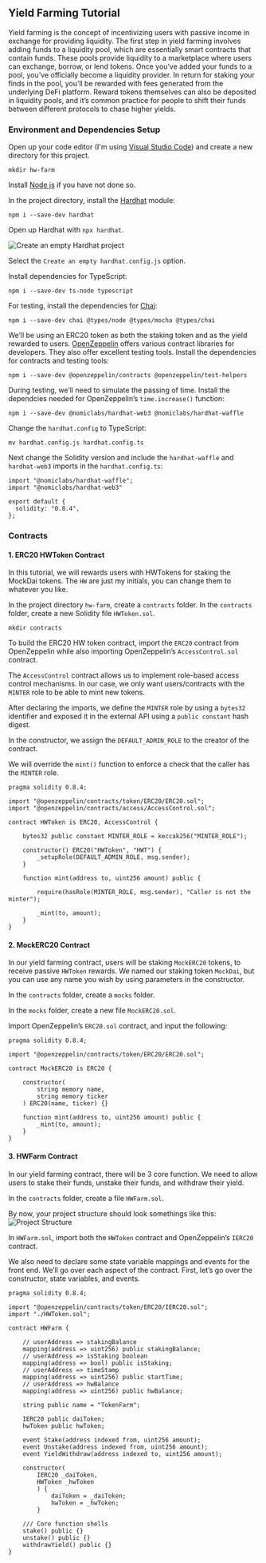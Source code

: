 ## Yield Farming Tutorial

Yield farming is the concept of incentivizing users with passive income in exchange for providing liquidity. The first step in yield farming involves adding funds to a liquidity pool, which are essentially smart contracts that contain funds. These pools provide liquidity to a marketplace where users can exchange, borrow, or lend tokens. Once you’ve added your funds to a pool, you’ve officially become a liquidity provider. In return for staking your finds in the pool, you’ll be rewarded with fees generated from the underlying DeFi platform. Reward tokens themselves can also be deposited in liquidity pools, and it’s common practice for people to shift their funds between different protocols to chase higher yields.

### Environment and Dependencies Setup

Open up your code editor (I'm using [Visual Studio Code](https://code.visualstudio.com/)) and create a new directory for this project.
```
mkdir hw-farm
```

Install [Node js](https://nodejs.org/en/) if you have not done so.

In the project directory, install the [Hardhat](https://hardhat.org/) module:
```
npm i --save-dev hardhat
```

Open up Hardhat with `npx hardhat`.

![Create an empty Hardhat project](public/images/hardhat.jpg)

Select the `Create an empty hardhat.config.js` option.

Install dependencies for TypeScript:
```
npm i --save-dev ts-node typescript
```

For testing, install the dependencies for [Chai](https://www.chaijs.com/):
```
npm i --save-dev chai @types/node @types/mocha @types/chai
```

We’ll be using an ERC20 token as both the staking token and as the yield rewarded to users. [OpenZeppelin](https://openzeppelin.com/) offers various contract libraries for developers. They also offer excellent testing tools. Install the dependencies for contracts and testing tools:
```
npm i --save-dev @openzeppelin/contracts @openzeppelin/test-helpers
```

During testing, we’ll need to simulate the passing of time. Install the dependcies needed for OpenZeppelin’s `time.increase()` function:
```
npm i --save-dev @nomiclabs/hardhat-web3 @nomiclabs/hardhat-waffle
```

Change the `hardhat.config` to TypeScript:
```
mv hardhat.config.js hardhat.config.ts
```

Next change the Solidity version and include the `hardhat-waffle` and `hardhat-web3` imports in the `hardhat.config.ts`:
```
import "@nomiclabs/hardhat-waffle";
import "@nomiclabs/hardhat-web3"

export default {
  solidity: "0.8.4",
};
```

### Contracts

#### 1. ERC20 HWToken Contract

In this tutorial, we will rewards users with HWTokens for staking the MockDai tokens.  The `HW` are just my initials, you can change them to whatever you like.

In the project directory  `hw-farm`, create a `contracts` folder.  In the `contracts` folder, create a new Solidity file `HWToken.sol`.
```
mkdir contracts
```

To build the ERC20 HW token contract, import the `ERC20` contract from OpenZeppelin while also importing OpenZeppelin’s `AccessControl.sol` contract. 

The `AccessControl` contract allows us to implement role-based access control mechanisms.  In our case, we only want users/contracts with the `MINTER` role to be able to mint new tokens.

After declaring the imports, we define the `MINTER` role by using a `bytes32` identifier and exposed it in the external API using a `public constant` hash digest.

In the constructor, we assign the `DEFAULT_ADMIN_ROLE` to the creator of the contract.

We will override the `mint()` function to enforce a check that the caller has the `MINTER` role.
```
pragma solidity 0.8.4;

import "@openzeppelin/contracts/token/ERC20/ERC20.sol";
import "@openzeppelin/contracts/access/AccessControl.sol";

contract HWToken is ERC20, AccessControl {

    bytes32 public constant MINTER_ROLE = keccak256("MINTER_ROLE");

    constructor() ERC20("HWToken", "HWT") {
        _setupRole(DEFAULT_ADMIN_ROLE, msg.sender);
    }

    function mint(address to, uint256 amount) public {

        require(hasRole(MINTER_ROLE, msg.sender), "Caller is not the minter");

        _mint(to, amount);
    }
}
``` 

#### 2. MockERC20 Contract

In our yield farming contract, users will be staking `MockERC20` tokens, to receive passive `HWToken` rewards. We named our staking token `MockDai`, but you can use any name you wish by using parameters in the constructor.

In the `contracts` folder, create a `mocks` folder.

In the `mocks` folder, create a new file `MockERC20.sol`.

Import OpenZeppelin’s `ERC20.sol` contract, and input the following:
```
pragma solidity 0.8.4;

import "@openzeppelin/contracts/token/ERC20/ERC20.sol";

contract MockERC20 is ERC20 {

    constructor(
        string memory name,
        string memory ticker
    ) ERC20(name, ticker) {}

    function mint(address to, uint256 amount) public {
        _mint(to, amount);
    }
}
```

#### 3. HWFarm Contract

In our yield farming contract, there will be 3 core function. We need to allow users to stake their funds, unstake their funds, and withdraw their yield. 

In the `contracts` folder, create a file `HWFarm.sol`.

By now, your project structure should look somethings like this:
![Project Structure](/public/images/structure.jpg)

In `HWFarm.sol`, import both the `HWToken` contract and OpenZeppelin’s `IERC20` contract. 

We also need to declare some state variable mappings and events for the front end. We’ll go over each aspect of the contract. First, let’s go over the constructor, state variables, and events.

```
pragma solidity 0.8.4;

import "@openzeppelin/contracts/token/ERC20/IERC20.sol";
import "./HWToken.sol";

contract HWFarm {

    // userAddress => stakingBalance
    mapping(address => uint256) public stakingBalance;
    // userAddress => isStaking boolean
    mapping(address => bool) public isStaking;
    // userAddress => timeStamp
    mapping(address => uint256) public startTime;
    // userAddress => hwBalance
    mapping(address => uint256) public hwBalance;

    string public name = "TokenFarm";

    IERC20 public daiToken;
    hwToken public hwToken;

    event Stake(address indexed from, uint256 amount);
    event Unstake(address indexed from, uint256 amount);
    event YieldWithdraw(address indexed to, uint256 amount);

    constructor(
        IERC20 _daiToken,
        HWToken _hwToken
        ) {
            daiToken = _daiToken;
            hwToken = _hwToken;
        }

    /// Core function shells
    stake() public {}
    unstake() public {}
    withdrawYield() public {}
}
```





